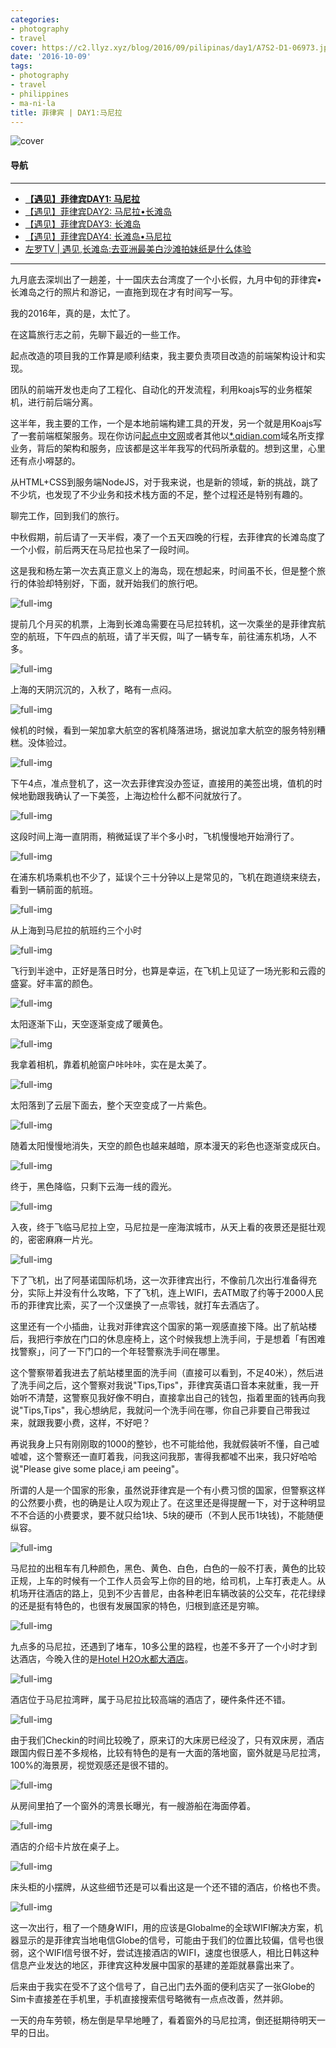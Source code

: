 ```yaml
---
categories:
- photography
- travel
cover: https://c2.llyz.xyz/blog/2016/09/pilipinas/day1/A7S2-D1-06973.jpg
date: '2016-10-09'
tags:
- photography
- travel
- philippines
- ma-ni-la
title: 菲律宾 | DAY1:马尼拉
---
```


![cover](https://c2.llyz.xyz/blog/2016/09/pilipinas/day1/A7S2-D1-06973.jpg)

#### 导航

* * *

- **[【遇见】菲律宾DAY1: 马尼拉](https://luolei.org/pilipinas-travel-day-1/)**
- [【遇见】菲律宾DAY2: 马尼拉•长滩岛](https://luolei.org/pilipinas-travel-day-2/)
- [【遇见】菲律宾DAY3: 长滩岛](https://luolei.org/pilipinas-travel-day-3/)
- [【遇见】菲律宾DAY4: 长滩岛•马尼拉](https://luolei.org/pilipinas-travel-day-4/)
- [左罗TV | 遇见,长滩岛:去亚洲最美白沙滩拍妹纸是什么体验](https://luolei.org/travel-to-boracay-2016/)

* * *

九月底去深圳出了一趟差，十一国庆去台湾度了一个小长假，九月中旬的菲律宾•长滩岛之行的照片和游记，一直拖到现在才有时间写一写。

我的2016年，真的是，太忙了。

在这篇旅行志之前，先聊下最近的一些工作。

起点改造的项目我的工作算是顺利结束，我主要负责项目改造的前端架构设计和实现。

团队的前端开发也走向了工程化、自动化的开发流程，利用koajs写的业务框架机，进行前后端分离。

这半年，我主要的工作，一个是本地前端构建工具的开发，另一个就是用Koajs写了一套前端框架服务。现在你访问[起点中文网](https://www.qidian.com/)或者其他以[\*.qidian.com](https://www.qidian.com)域名所支撑业务，背后的架构和服务，应该都是这半年我写的代码所承载的。想到这里，心里还有点小嘚瑟的。

从HTML+CSS到服务端NodeJS，对于我来说，也是新的领域，新的挑战，跳了不少坑，也发现了不少业务和技术栈方面的不足，整个过程还是特别有趣的。

聊完工作，回到我们的旅行。

中秋假期，前后请了一天半假，凑了一个五天四晚的行程，去菲律宾的长滩岛度了一个小假，前后两天在马尼拉也呆了一段时间。

这是我和杨左第一次去真正意义上的海岛，现在想起来，时间虽不长，但是整个旅行的体验却特别好，下面，就开始我们的旅行吧。

![full-img](https://c2.llyz.xyz/blog/2016/09/pilipinas/day1/A7S2-D1-06851.jpg)

提前几个月买的机票，上海到长滩岛需要在马尼拉转机，这一次乘坐的是菲律宾航空的航班，下午四点的航班，请了半天假，叫了一辆专车，前往浦东机场，人不多。

![full-img](https://c2.llyz.xyz/blog/2016/09/pilipinas/day1/A7S2-D1-06858.jpg)

上海的天阴沉沉的，入秋了，略有一点闷。

![full-img](https://c2.llyz.xyz/blog/2016/09/pilipinas/day1/A7S2-D1-06862-A.jpg)

候机的时候，看到一架加拿大航空的客机降落进场，据说加拿大航空的服务特别糟糕。没体验过。

![full-img](https://c2.llyz.xyz/blog/2016/09/pilipinas/day1/A7S2-D1-06866.jpg)

下午4点，准点登机了，这一次去菲律宾没办签证，直接用的美签出境，值机的时候地勤跟我确认了一下美签，上海边检什么都不问就放行了。

![full-img](https://c2.llyz.xyz/blog/2016/09/pilipinas/day1/A7S2-D1-06888.jpg)

这段时间上海一直阴雨，稍微延误了半个多小时，飞机慢慢地开始滑行了。

![full-img](https://c2.llyz.xyz/blog/2016/09/pilipinas/day1/A7S2-D1-06897.jpg)

在浦东机场乘机也不少了，延误个三十分钟以上是常见的，飞机在跑道绕来绕去，看到一辆前面的航班。

![full-img](https://c2.llyz.xyz/blog/2016/09/pilipinas/manila-0.jpg)

从上海到马尼拉的航班约三个小时

![full-img](https://c2.llyz.xyz/blog/2016/09/pilipinas/day1/A7S2-D1-06907.jpg)

飞行到半途中，正好是落日时分，也算是幸运，在飞机上见证了一场光影和云霞的盛宴。好丰富的颜色。

![full-img](https://c2.llyz.xyz/blog/2016/09/pilipinas/day1/A7S2-D1-06915.jpg)

太阳逐渐下山，天空逐渐变成了暖黄色。

![full-img](https://c2.llyz.xyz/blog/2016/09/pilipinas/day1/A7S2-D1-06925.jpg)

我拿着相机，靠着机舱窗户咔咔咔，实在是太美了。

![full-img](https://c2.llyz.xyz/blog/2016/09/pilipinas/day1/A7S2-D1-06929.jpg)

太阳落到了云层下面去，整个天空变成了一片紫色。

![full-img](https://c2.llyz.xyz/blog/2016/09/pilipinas/day1/A7S2-D1-06936.jpg)

随着太阳慢慢地消失，天空的颜色也越来越暗，原本漫天的彩色也逐渐变成灰白。

![full-img](https://c2.llyz.xyz/blog/2016/09/pilipinas/day1/A7S2-D1-06965.jpg)

终于，黑色降临，只剩下云海一线的霞光。

![full-img](https://c2.llyz.xyz/blog/2016/09/pilipinas/day1/A7S2-D1-06973.jpg)

入夜，终于飞临马尼拉上空，马尼拉是一座海滨城市，从天上看的夜景还是挺壮观的，密密麻麻一片光。

![full-img](https://c2.llyz.xyz/blog/2016/09/pilipinas/day1/A7S2-D1-06996.jpg)

下了飞机，出了阿基诺国际机场，这一次菲律宾出行，不像前几次出行准备得充分，实际上并没有什么攻略，下了飞机，连上WIFI，去ATM取了约等于2000人民币的菲律宾比索，买了一个汉堡换了一点零钱，就打车去酒店了。

这里还有一个小插曲，让我对菲律宾这个国家的第一观感直接下降。出了航站楼后，我把行李放在门口的休息座椅上，这个时候我想上洗手间，于是想着「有困难找警察」，问了一下门口的一个年轻警察洗手间在哪里。

这个警察带着我进去了航站楼里面的洗手间（直接可以看到，不足40米），然后进了洗手间之后，这个警察对我说"Tips,Tips"，菲律宾英语口音本来就重，我一开始听不清楚，这警察见我好像不明白，直接拿出自己的钱包，指着里面的钱再向我说"Tips,Tips"，我心想纳尼，我就问一个洗手间在哪，你自己非要自己带我过来，就跟我要小费，这样，不好吧？

再说我身上只有刚刚取的1000的整钞，也不可能给他，我就假装听不懂，自己嘘嘘嘘，这个警察还一直盯着我，问我这问我那，害得我都嘘不出来，我只好哈哈说"Please give some place,i am peeing"。

所谓的人是一个国家的形象，虽然说菲律宾是一个有小费习惯的国家，但警察这样的公然要小费，也的确是让人叹为观止了。在这里还是得提醒一下，对于这种明显不不合适的小费要求，要不就只给1块、5块的硬币（不到人民币1块钱)，不能随便纵容。

![full-img](https://c2.llyz.xyz/blog/2016/09/pilipinas/day1/A7S2-D1-06999.jpg)

马尼拉的出租车有几种颜色，黑色、黄色、白色，白色的一般不打表，黄色的比较正规，上车的时候有一个工作人员会写上你的目的地，给司机，上车打表走人。从机场开往酒店的路上，见到不少吉普尼，由各种老旧车辆改装的公交车，花花绿绿的还是挺有特色的，也很有发展国家的特色，归根到底还是穷嘛。

![full-img](https://c2.llyz.xyz/blog/2016/09/pilipinas/day1/A7S2-D1-07002.jpg)

九点多的马尼拉，还遇到了堵车，10多公里的路程，也差不多开了一个小时才到达酒店，今晚入住的是[Hotel H2O水都大酒店](https://www.mafengwo.cn/hotel/81389.html)。

![full-img](https://c2.llyz.xyz/blog/2016/09/pilipinas/manila-1.jpg)

酒店位于马尼拉湾畔，属于马尼拉比较高端的酒店了，硬件条件还不错。

![full-img](https://c2.llyz.xyz/blog/2016/09/pilipinas/day1/A7S2-D1-07032.jpg)

由于我们Checkin的时间比较晚了，原来订的大床房已经没了，只有双床房，酒店跟国内假日差不多规格，比较有特色的是有一大面的落地窗，窗外就是马尼拉湾，100%的海景房，视觉观感还是很不错的。

![full-img](https://c2.llyz.xyz/blog/2016/09/pilipinas/day1/A7S2-D1-07014.jpg)

从房间里拍了一个窗外的湾景长曝光，有一艘游船在海面停着。

![full-img](https://c2.llyz.xyz/blog/2016/09/pilipinas/day1/A7S2-D1-07036.jpg)

酒店的介绍卡片放在桌子上。

![full-img](https://c2.llyz.xyz/blog/2016/09/pilipinas/day1/A7S2-D1-07039.jpg)

床头柜的小摆牌，从这些细节还是可以看出这是一个还不错的酒店，价格也不贵。

![full-img](https://c2.llyz.xyz/blog/2016/09/pilipinas/day1/A7S2-D1-07046.jpg)

这一次出行，租了一个随身WIFI，用的应该是Globalme的全球WIFI解决方案，机器显示的是菲律宾当地电信Globe的信号，可能由于我们的位置比较偏，信号也很弱，这个WIFI信号很不好，尝试连接酒店的WIFI，速度也很感人，相比日韩这种信息产业发达的地区，菲律宾这种发展中国家的基建的差距就暴露出来了。

后来由于我实在受不了这个信号了，自己出门去外面的便利店买了一张Globe的Sim卡直接差在手机里，手机直接搜索信号略微有一点点改善，然并卵。

一天的舟车劳顿，杨左倒是早早地睡了，看着窗外的马尼拉湾，倒还挺期待明天一早的日出。

